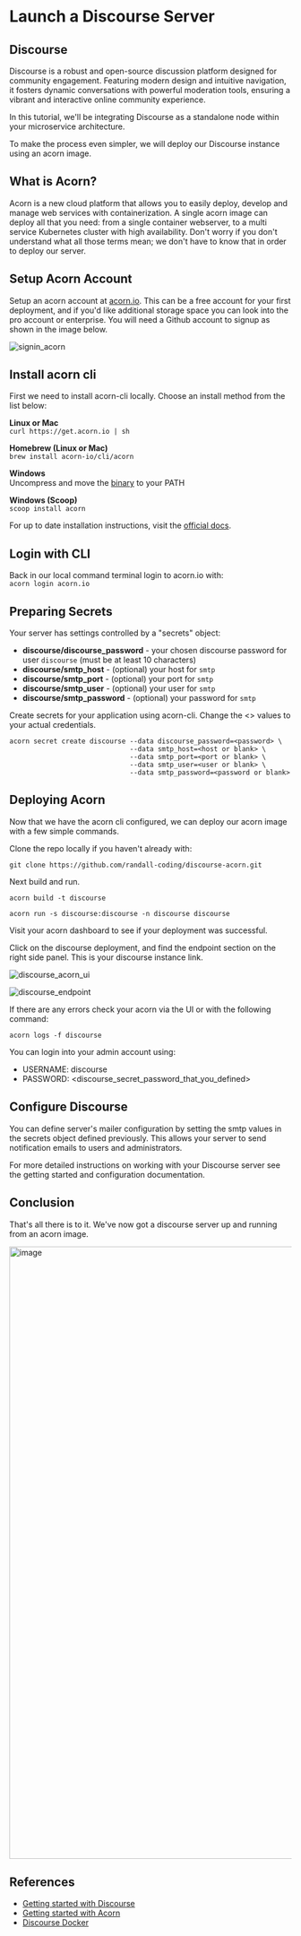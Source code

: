 # Launch a Discourse Server

## Discourse
Discourse is a robust and open-source discussion platform designed for community engagement. Featuring modern design and intuitive navigation, it fosters dynamic conversations with powerful moderation tools, ensuring a vibrant and interactive online community experience.

In this tutorial, we'll be integrating Discourse as a standalone node within your microservice architecture.

To make the process even simpler, we will deploy our Discourse instance using an acorn image.

## What is Acorn? 
Acorn is a new cloud platform that allows you to easily deploy, develop and manage web services with containerization.  A single acorn image can deploy all that you need: from a single container webserver, to a multi service Kubernetes cluster with high availability.  Don't worry if you don't understand what all those terms mean; we don't have to know that in order to deploy our server.

## Setup Acorn Account
Setup an acorn account at [acorn.io](https://acorn.io).  This can be a free account for your first deployment, and if you'd like additional storage space you can look into the pro account or enterprise.  You will need a Github account to signup as shown in the image below.

![signin_acorn](https://github.com/randall-coding/opensupports-docker/assets/39175191/d46815fb-d2d5-42cd-b93d-41ca541a63bd)

## Install acorn cli 
First we need to install acorn-cli locally.  Choose an install method from the list below:

**Linux or Mac** <br>
`curl https://get.acorn.io | sh`

**Homebrew (Linux or Mac)** <br>
`brew install acorn-io/cli/acorn`

**Windows** <br> 
Uncompress and move the [binary](https://cdn.acrn.io/cli/default_windows_amd64_v1/acorn.exe) to your PATH

**Windows (Scoop)** <br>
`scoop install acorn`

For up to date installation instructions, visit the [official docs](https://runtime-docs.acorn.io/installation/installing).

## Login with CLI
Back in our local command terminal login to acorn.io with: <br>
`acorn login acorn.io` 

## Preparing Secrets
Your server has settings controlled by a "secrets" object:  
 * **discourse/discourse_password** - your chosen discourse password for user `discourse` (must be at least 10 characters)
 * **discourse/smtp_host** - (optional) your host for `smtp`
 * **discourse/smtp_port** - (optional) your port for `smtp`
 * **discourse/smtp_user** - (optional) your user for `smtp`
 * **discourse/smtp_password** - (optional) your password for `smtp`

Create secrets for your application using acorn-cli.  Change the <> values to your actual credentials.
```
acorn secret create discourse --data discourse_password=<password> \
                              --data smtp_host=<host or blank> \
                              --data smtp_port=<port or blank> \
                              --data smtp_user=<user or blank> \
                              --data smtp_password=<password or blank> 
```

## Deploying Acorn
Now that we have the acorn cli configured, we can deploy our acorn image with a few simple commands.

Clone the repo locally if you haven't already with:

`git clone https://github.com/randall-coding/discourse-acorn.git`

Next build and run.

`acorn build -t discourse`

`acorn run -s discourse:discourse -n discourse discourse`

Visit your acorn dashboard to see if your deployment was successful.

Click on the discourse deployment, and find the endpoint section on the right side panel.  This is your discourse instance link.

![discourse_acorn_ui](https://github.com/randall-coding/discourse-private/assets/39175191/74333113-f0ab-40bd-8f08-404790eb48ad)

![discourse_endpoint](https://github.com/randall-coding/discourse-private/assets/39175191/680cbcc4-d95f-48c1-aa47-1c14ed1e31cf)

If there are any errors check your acorn via the UI or with the following command:

`acorn logs -f discourse`

You can login into your admin account using:

- USERNAME: discourse
- PASSWORD: <discourse_secret_password_that_you_defined>

## Configure Discourse

You can define server's mailer configuration by setting the smtp values in the secrets object defined previously.  This allows your server to send notification emails to users and administrators.

For more detailed instructions on working with your Discourse server see the getting started and configuration documentation.

## Conclusion
That's all there is to it.  We've now got a discourse server up and running from an acorn image.

<img width="1093" alt="image" src="https://github.com/randall-coding/discourse-private/assets/23367718/84da72b1-5f43-42c2-b119-84e6755e1bb4">


## References
* [Getting started with Discourse](https://blog.discourse.org/tag/getting-started/)
* [Getting started with Acorn](https://docs.acorn.io/getting-started)
* [Discourse Docker](https://hub.docker.com/r/bitnami/discourse)
